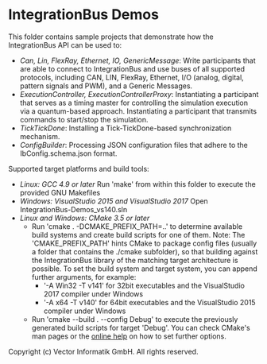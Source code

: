 # IntegrationBus Demos

This folder contains sample projects that demonstrate how the IntegrationBus API can be used to:

* *Can, Lin, FlexRay, Ethernet, IO, GenericMessage*:
  Write participants that are able to connect to IntegrationBus and use buses of all supported protocols,
  including CAN, LIN, FlexRay, Ethernet, I/O (analog, digital, pattern signals and PWM), and a Generic Messages.
* *ExecutionController, ExecutionControllerProxy*:
  Instantiating a participant that serves as a timing master for controlling the simulation execution via a quantum-based approach.
  Instantiating a participant that transmits commands to start/stop the simulation.
* *TickTickDone*:
  Installing a Tick-TickDone-based synchronization mechanism.
* *ConfigBuilder*:
  Processing JSON configuration files that adhere to the IbConfig.schema.json format.

Supported target platforms and build tools:

* *Linux: GCC 4.9 or later*
  Run 'make' from within this folder to execute the provided GNU Makefiles
* *Windows: VisualStudio 2015 and VisualStudio 2017*
  Open IntegrationBus-Demos_vs140.sln
* *Linux and Windows: CMake 3.5 or later*
  * Run 'cmake . -DCMAKE_PREFIX_PATH=..' to determine available build systems and create build scripts for one of them.
    Note:
      The 'CMAKE_PREFIX_PATH' hints CMake to package config files (usually a folder that contains the ./cmake subfolder), 
      so that building against the IntegrationBus library of the matching target architecture is possible.
    To set the build system and target system, you can append further arguments, for example:
    * '-A Win32 -T v141' for 32bit executables and the VisualStudio 2017 compiler under Windows
    * '-A x64 -T v140' for 64bit executables and the VisualStudio 2015 compiler under Windows
  * Run 'cmake --build . --config Debug' to execute the previously generated build scripts for target 'Debug'.
  You can check CMake's man pages or the [online help](https://cmake.org/documentation/) on how to set further options.

Copyright (c)  Vector Informatik GmbH. All rights reserved.
